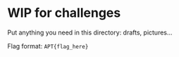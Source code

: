 # WIP for challenges

Put anything you need in this directory: drafts, pictures...

Flag format: `APT{flag_here}`
